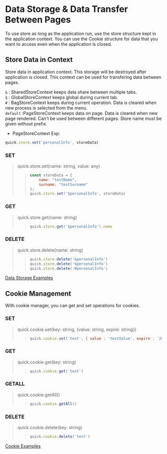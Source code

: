 # Data Storage & Data Transfer Between Pages

To use store as long as the application run, use the store structure kept in the application context. You can use the Cookie structure for data that you want to access even when the application is closed.

## Store Data in Context
Store data in application context. This storage will be destroyed after application is closed. This context can be used for transfering data between pages. 

`&` : SharedStoreContext keeps data share between multiple tabs. \
`$` : GlobalStoreContext keeps global during current tab. \
`#` : BagStoreContext keeps during current operation. Data is cleared when new process is selected from the menu.\
`default` :PageStoreContext keeps data on page. Data is cleared when new page rendered. Can't be used between different pages.  Store name must be given without prefix.

- PageStoreContext Exp:
```js
quick.store.set('personalInfo', storeData) 
```

### SET 

> quick.store.set(name: string, value: any)
> > ```js
> > const storeData = {
> > 	name: "testName",
> > 	surname: "testSurname"
> > };
> > quick.store.set('$personalInfo', storeData)
> > ```

### GET 

> quick.store.get(name: string)
> > ```js
> > quick.store.get('$personalInfo').name
> > ```

### DELETE 

> quick.store.delete(name: string)
> > ```js
> > quick.store.delete('&personalInfo')
> > quick.store.delete('$personalInfo')
> > quick.store.delete('#personalInfo')
> > ```

<a href="" onclick="this.href='?q=qjsons/DataExamples.qjson'; this.target=(window.location !== window.parent.location) ? '' : '_blank';"  target=''>Data Storage Examples</a>


## Cookie Management 
With cookie manager, you can get and set operations for cookies.
### SET

> quick.cookie.set(key: string, {value: string, expire: string})
> > ```js
> > quick.cookie.set('test', { value : 'testValue', expire : '2022-11-01T20:09:39.780Z'})
> > ```

### GET

> quick.cookie.get(key: string)
> > ```js
> > quick.cookie.get('test')
> > ```

### GETALL

> quick.cookie.getAll()
> > ```js
> > quick.cookie.getAll()
> > ```

### DELETE

> quick.cookie.delete(key: string)
> > ```js
> > quick.cookie.delete('test')
> > ```

<a href="" onclick="this.href='?q=qjsons/CookieExamples.qjson'; this.target=(window.location !== window.parent.location) ? '' : '_blank';"  target=''>Cookie Examples</a>
